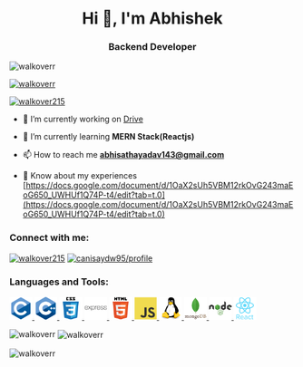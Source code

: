 <h1 align="center">Hi 👋, I'm Abhishek</h1>
<h3 align="center">Backend Developer</h3>

<p align="left"> <img src="https://komarev.com/ghpvc/?username=walkoverr&label=Profile%20views&color=0e75b6&style=flat" alt="walkoverr" /> </p>

<p align="left"> <a href="https://github.com/ryo-ma/github-profile-trophy"><img src="https://github-profile-trophy.vercel.app/?username=walkoverr" alt="walkoverr" /></a> </p>

<p align="left"> <a href="https://twitter.com/walkover215" target="blank"><img src="https://img.shields.io/twitter/follow/walkover215?logo=twitter&style=for-the-badge" alt="walkover215" /></a> </p>

- 🔭 I’m currently working on [Drive](https://github.com/walkoverr/drive)

- 🌱 I’m currently learning **MERN Stack(Reactjs)**

- 📫 How to reach me **abhisathayadav143@gmail.com**

- 📄 Know about my experiences [https://docs.google.com/document/d/1OaX2sUh5VBM12rkOvG243maEoG650_UWHUf1Q74P-t4/edit?tab=t.0](https://docs.google.com/document/d/1OaX2sUh5VBM12rkOvG243maEoG650_UWHUf1Q74P-t4/edit?tab=t.0)

<h3 align="left">Connect with me:</h3>
<p align="left">
<a href="https://twitter.com/walkover215" target="blank"><img align="center" src="https://raw.githubusercontent.com/rahuldkjain/github-profile-readme-generator/master/src/images/icons/Social/twitter.svg" alt="walkover215" height="30" width="40" /></a>
<a href="https://auth.geeksforgeeks.org/user/canisaydw95/profile" target="blank"><img align="center" src="https://raw.githubusercontent.com/rahuldkjain/github-profile-readme-generator/master/src/images/icons/Social/geeks-for-geeks.svg" alt="canisaydw95/profile" height="30" width="40" /></a>
</p>

<h3 align="left">Languages and Tools:</h3>
<p align="left"> <a href="https://www.cprogramming.com/" target="_blank" rel="noreferrer"> <img src="https://raw.githubusercontent.com/devicons/devicon/master/icons/c/c-original.svg" alt="c" width="40" height="40"/> </a> <a href="https://www.w3schools.com/cpp/" target="_blank" rel="noreferrer"> <img src="https://raw.githubusercontent.com/devicons/devicon/master/icons/cplusplus/cplusplus-original.svg" alt="cplusplus" width="40" height="40"/> </a> <a href="https://www.w3schools.com/css/" target="_blank" rel="noreferrer"> <img src="https://raw.githubusercontent.com/devicons/devicon/master/icons/css3/css3-original-wordmark.svg" alt="css3" width="40" height="40"/> </a> <a href="https://expressjs.com" target="_blank" rel="noreferrer"> <img src="https://raw.githubusercontent.com/devicons/devicon/master/icons/express/express-original-wordmark.svg" alt="express" width="40" height="40"/> </a> <a href="https://www.w3.org/html/" target="_blank" rel="noreferrer"> <img src="https://raw.githubusercontent.com/devicons/devicon/master/icons/html5/html5-original-wordmark.svg" alt="html5" width="40" height="40"/> </a> <a href="https://developer.mozilla.org/en-US/docs/Web/JavaScript" target="_blank" rel="noreferrer"> <img src="https://raw.githubusercontent.com/devicons/devicon/master/icons/javascript/javascript-original.svg" alt="javascript" width="40" height="40"/> </a> <a href="https://www.linux.org/" target="_blank" rel="noreferrer"> <img src="https://raw.githubusercontent.com/devicons/devicon/master/icons/linux/linux-original.svg" alt="linux" width="40" height="40"/> </a> <a href="https://www.mongodb.com/" target="_blank" rel="noreferrer"> <img src="https://raw.githubusercontent.com/devicons/devicon/master/icons/mongodb/mongodb-original-wordmark.svg" alt="mongodb" width="40" height="40"/> </a> <a href="https://nodejs.org" target="_blank" rel="noreferrer"> <img src="https://raw.githubusercontent.com/devicons/devicon/master/icons/nodejs/nodejs-original-wordmark.svg" alt="nodejs" width="40" height="40"/> </a> <a href="https://reactjs.org/" target="_blank" rel="noreferrer"> <img src="https://raw.githubusercontent.com/devicons/devicon/master/icons/react/react-original-wordmark.svg" alt="react" width="40" height="40"/> </a> </p>

<p><img align="left" src="https://github-readme-stats.vercel.app/api/top-langs?username=walkoverr&show_icons=true&locale=en&layout=compact" alt="walkoverr" /></p>

<p>&nbsp;<img align="center" src="https://github-readme-stats.vercel.app/api?username=walkoverr&show_icons=true&locale=en" alt="walkoverr" /></p>

<p><img align="center" src="https://github-readme-streak-stats.herokuapp.com/?user=walkoverr&" alt="walkoverr" /></p>
